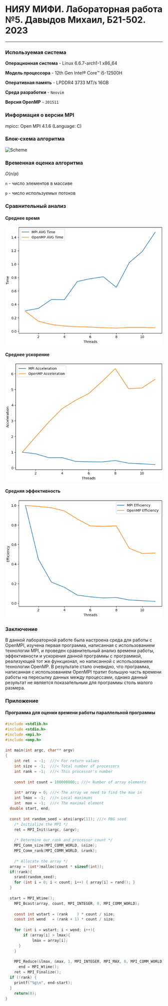 # НИЯУ МИФИ. Лабораторная работа №5. Давыдов Михаил, Б21-502. 2023
---

### Используемая система

**Операционная система** - Linux 6.6.7-arch1-1 x86_64

**Модель процессора** - 12th Gen Intel® Core™ i5-12500H

**Оперативная память** - LPDDR4 3733 MT/s 16GB

**Среда разработки** - `Neovim`

**Версия OpenMP** - `201511`


### Информация о версии MPI
mpicc: Open MPI 4.1.6 (Language: C)

### Блок-схема алгоритма

![Scheme](./assets/algorithm.png)


### Временная оценка алгоритма

$O(n/p)$

`n` - число элементов в массиве

`p` - число используемых потоков

### Сравнительный анализ

#### Среднее время
![Time](./assets/time.png)

#### Среднее ускорение
![Acceleration](./assets/acceleration.png)
#### Средняя эффективность

![Efficiency](./assets/efficiency.png)

### Заключение
В данной лабораторной работе была настроена среда для работы с OpenMPI, изучена первая программа, написанная с использованием технологии MPI, и проведен сравнительный анализ времени работы, эффективности и ускорения данной программы с программой, реализующей тот же функционал, но написанной с использованием технологии OpenMP. В результате стало очевидно, что программа, написанная с использованием OpenMPI тратит большую часть времени работы на пересылку данных между процессами, однако данный результат не является показательным для программы столь малого размера.


### Приложениe

#### Программа для оценки времени работы параллельной программы

```c
#include <stdlib.h>
#include <stdio.h>
#include <mpi.h>
#include <omp.h>

int main(int argc, char** argv)
{
	int ret  = -1;	///< For return values
	int size = -1;	///< Total number of processors
	int rank = -1;	///< This processor's number

	const int count = 100000000;; ///< Number of array elements

	int* array = 0; ///< The array we need to find the max in
	int lmax = -1;	///< Local maximums
	int  max = -1;  ///< The maximal element
  double start, end;

  const int random_seed = atoi(argv[1]); ///< RNG seed
	/* Initialize the MPI */
	ret = MPI_Init(&argc, &argv);

	/* Determine our rank and processor count */
	MPI_Comm_size(MPI_COMM_WORLD, &size);
	MPI_Comm_rank(MPI_COMM_WORLD, &rank);

	/* Allocate the array */
  array = (int*)malloc(count * sizeof(int));
  if(!rank){
    srand(random_seed);
    for (int i = 0; i < count; i++) { array[i] = rand(); }
  }
    
  start = MPI_Wtime();
	MPI_Bcast(array, count, MPI_INTEGER, 0, MPI_COMM_WORLD);

	const int wstart = (rank    ) * count / size;
	const int wend   = (rank + 1) * count / size;

	for (int i = wstart; i < wend; i++){
		if (array[i] > lmax){ 
            lmax = array[i]; 
      }
	}

	MPI_Reduce(&lmax, &max, 1, MPI_INTEGER, MPI_MAX, 0, MPI_COMM_WORLD);
	  end = MPI_Wtime();
	ret = MPI_Finalize();
  if (!rank) {
    printf("%g\n", end-start);
  }
	return(0);
}
```
